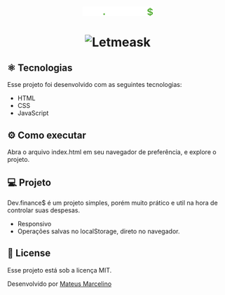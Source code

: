 <p align="center">
  <img alt="Letmeask" src="./assets/img/logo.svg" width="160px">
</p>

<h1 align="center">
    <img alt="Letmeask" src="./assets/img/software.jpeg" />
</h1>

## ⚛ Tecnologias

Esse projeto foi desenvolvido com as seguintes tecnologias:

- HTML
- CSS
- JavaScript

## ⚙ Como executar

Abra o arquivo index.html em seu navegador de preferência, e explore o projeto.

## 💻 Projeto

Dev.finance$ é um projeto simples, porém muito prático e util na hora de controlar suas despesas.

- Responsivo
- Operações salvas no localStorage, direto no navegador.

## 📝 License

Esse projeto está sob a licença MIT.

Desenvolvido por [Mateus Marcelino](https://github.com/mateuzus)
